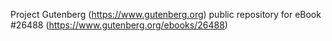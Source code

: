 Project Gutenberg (https://www.gutenberg.org) public repository for eBook #26488 (https://www.gutenberg.org/ebooks/26488)
